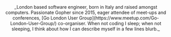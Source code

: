 <center>_London based software engineer, born in Italy and raised amongst computers. Passionate Gopher since 2015, eager attendee of meet-ups and conferences, [Go London User Group](https://www.meetup.com/Go-London-User-Group/) co-organiser. When not coding I sleep; when not sleeping, I think about how I can describe myself in a few lines blurb._</center>
